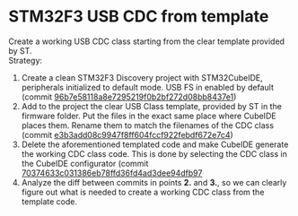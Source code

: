 # STM32F3 USB CDC from template
Create a working USB CDC class starting from the clear template provided by ST.   
Strategy:   
1. Create a clean STM32F3 Discovery project with STM32CubeIDE, peripherals initialized to default mode. USB FS in enabled by default (commit [96b7e58118a8e7295219f0b2bf272d08bb8437e1](https://github.com/michele-perrone/STM32F3-USB_CDC-from-template/commit/96b7e58118a8e7295219f0b2bf272d08bb8437e1))
2. Add to the project the clear USB Class template, provided by ST in the firmware folder. Put the files in the exact same place where CubeIDE places them. Rename them to match the filenames of the CDC class (commit [e3b3add08c9947f8ff604fccf922febdf672e7c4](https://github.com/michele-perrone/STM32F3-USB_CDC-from-template/commit/e3b3add08c9947f8ff604fccf922febdf672e7c4))
3. Delete the aforementioned templated code and make CubeIDE generate the working CDC class code. This is done by selecting the CDC class in the CubeIDE configurator (commit [70374633c031386eb78ffd36fd4ad3dee94dfb97](https://github.com/michele-perrone/STM32F3-USB_CDC-from-template/commit/70374633c031386eb78ffd36fd4ad3dee94dfb97)
4. Analyze the diff between commits in points **2.** and **3.**, so we can clearly figure out what is needed to create a working CDC class from the template code.
